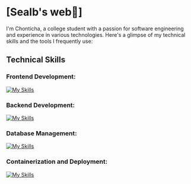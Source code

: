 # [Sealb's web👋]

I'm Chonticha, a college student with a passion for software engineering and experience in various technologies. Here's a glimpse of my technical skills and the tools I frequently use:

## Technical Skills

### Frontend Development:
[![My Skills](https://skillicons.dev/icons?i=vue,react,js,html,css,tailwind)](https://skillicons.dev)
### Backend Development:
[![My Skills](https://skillicons.dev/icons?i=java,spring)](https://skillicons.dev)

### Database Management:
[![My Skills](https://skillicons.dev/icons?i=mysql)](https://skillicons.dev)

### Containerization and Deployment:
[![My Skills](https://skillicons.dev/icons?i=docker,nginx,vercel)](https://skillicons.dev)
